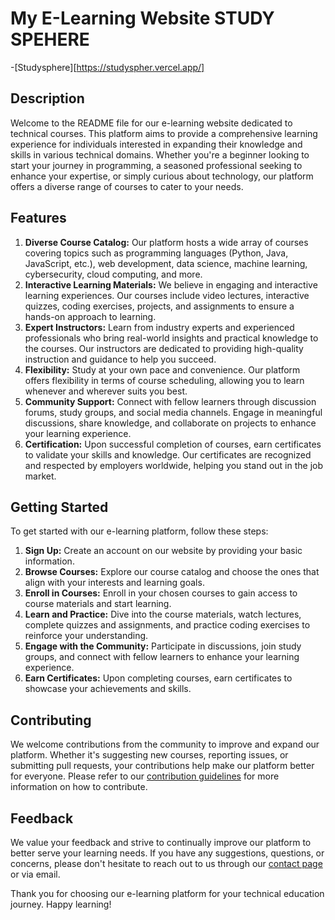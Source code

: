 # My E-Learning Website STUDY SPEHERE
-[Studysphere][https://studyspher.vercel.app/]
## Description
Welcome to the README file for our e-learning website dedicated to technical courses. This platform aims to provide a comprehensive learning experience for individuals interested in expanding their knowledge and skills in various technical domains. Whether you're a beginner looking to start your journey in programming, a seasoned professional seeking to enhance your expertise, or simply curious about technology, our platform offers a diverse range of courses to cater to your needs.

## Features
1. **Diverse Course Catalog:** Our platform hosts a wide array of courses covering topics such as programming languages (Python, Java, JavaScript, etc.), web development, data science, machine learning, cybersecurity, cloud computing, and more.
2. **Interactive Learning Materials:** We believe in engaging and interactive learning experiences. Our courses include video lectures, interactive quizzes, coding exercises, projects, and assignments to ensure a hands-on approach to learning.
3. **Expert Instructors:** Learn from industry experts and experienced professionals who bring real-world insights and practical knowledge to the courses. Our instructors are dedicated to providing high-quality instruction and guidance to help you succeed.
4. **Flexibility:** Study at your own pace and convenience. Our platform offers flexibility in terms of course scheduling, allowing you to learn whenever and wherever suits you best.
5. **Community Support:** Connect with fellow learners through discussion forums, study groups, and social media channels. Engage in meaningful discussions, share knowledge, and collaborate on projects to enhance your learning experience.
6. **Certification:** Upon successful completion of courses, earn certificates to validate your skills and knowledge. Our certificates are recognized and respected by employers worldwide, helping you stand out in the job market.

## Getting Started
To get started with our e-learning platform, follow these steps:
1. **Sign Up:** Create an account on our website by providing your basic information.
2. **Browse Courses:** Explore our course catalog and choose the ones that align with your interests and learning goals.
3. **Enroll in Courses:** Enroll in your chosen courses to gain access to course materials and start learning.
4. **Learn and Practice:** Dive into the course materials, watch lectures, complete quizzes and assignments, and practice coding exercises to reinforce your understanding.
5. **Engage with the Community:** Participate in discussions, join study groups, and connect with fellow learners to enhance your learning experience.
6. **Earn Certificates:** Upon completing courses, earn certificates to showcase your achievements and skills.

## Contributing
We welcome contributions from the community to improve and expand our platform. Whether it's suggesting new courses, reporting issues, or submitting pull requests, your contributions help make our platform better for everyone. Please refer to our [contribution guidelines](CONTRIBUTING.md) for more information on how to contribute.

## Feedback
We value your feedback and strive to continually improve our platform to better serve your learning needs. If you have any suggestions, questions, or concerns, please don't hesitate to reach out to us through our [contact page](CONTACT.md) or via email.

Thank you for choosing our e-learning platform for your technical education journey. Happy learning!
